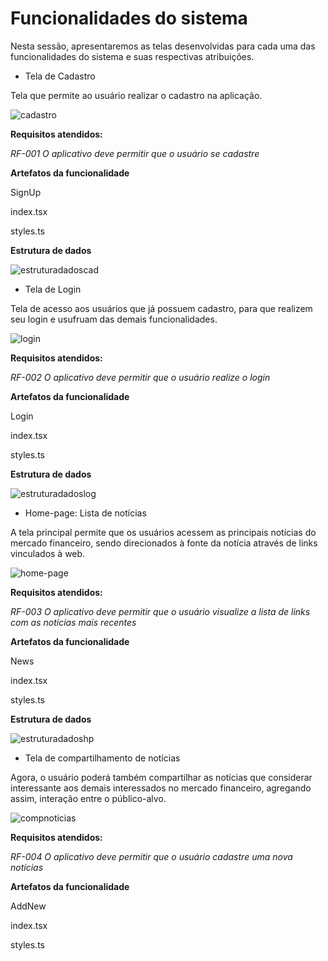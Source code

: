 # Funcionalidades do sistema

Nesta sessão, apresentaremos as telas desenvolvidas para cada uma das funcionalidades do sistema e suas respectivas atribuições.

* Tela de Cadastro

Tela que permite ao usuário realizar o cadastro na aplicação. 

![cadastro](https://github.com/ICEI-PUC-Minas-PMV-ADS/pmv-ads-2023-1-e3-proj-mov-t3-grupo2/assets/104279068/0df10c71-febf-4053-9bd3-0c7d147dbc0c)

**Requisitos atendidos:**

*RF-001	O aplicativo deve permitir que o usuário se cadastre*

**Artefatos da funcionalidade**

SignUp

index.tsx

styles.ts

**Estrutura de dados**

![estruturadadoscad](https://github.com/ICEI-PUC-Minas-PMV-ADS/pmv-ads-2023-1-e3-proj-mov-t3-grupo2/assets/104279068/385f6a6e-ec08-4c2a-aa38-7f888fb3dac6)


* Tela de Login

Tela de acesso aos usuários que já possuem cadastro, para que realizem seu login e usufruam das demais funcionalidades.

![login](https://github.com/ICEI-PUC-Minas-PMV-ADS/pmv-ads-2023-1-e3-proj-mov-t3-grupo2/assets/104279068/39631846-3d82-4ac5-a9fe-933dfc580ecd)

**Requisitos atendidos:**

*RF-002	O aplicativo deve permitir que o usuário realize o login*

**Artefatos da funcionalidade**

Login

index.tsx

styles.ts

**Estrutura de dados**

![estruturadadoslog](https://github.com/ICEI-PUC-Minas-PMV-ADS/pmv-ads-2023-1-e3-proj-mov-t3-grupo2/assets/104279068/19f226db-1027-47dc-85ea-2f18c6ceb179)

* Home-page: Lista de notícias

A tela principal permite que os usuários acessem as principais notícias do mercado financeiro, sendo direcionados à fonte da notícia através de links vinculados à web.

![home-page](https://github.com/ICEI-PUC-Minas-PMV-ADS/pmv-ads-2023-1-e3-proj-mov-t3-grupo2/assets/104279068/58bc3bbd-f686-4fbb-8957-5296696e9b0d)

**Requisitos atendidos:**

*RF-003	O aplicativo deve permitir que o usuário visualize a lista de links com as notícias mais recentes*

**Artefatos da funcionalidade**

News

index.tsx

styles.ts

**Estrutura de dados**

![estruturadadoshp](https://github.com/ICEI-PUC-Minas-PMV-ADS/pmv-ads-2023-1-e3-proj-mov-t3-grupo2/assets/104279068/6984c018-62ae-413c-9fc2-fe8d84eef099)


* Tela de compartilhamento de notícias

Agora, o usuário poderá também compartilhar as notícias que considerar interessante aos demais interessados no mercado financeiro, agregando assim, interação entre o público-alvo.

![compnoticias](https://github.com/ICEI-PUC-Minas-PMV-ADS/pmv-ads-2023-1-e3-proj-mov-t3-grupo2/assets/104279068/858184d1-512d-4f5e-8b17-9517bb7cdbf4)

**Requisitos atendidos:**

*RF-004	O aplicativo deve permitir que o usuário cadastre uma nova notícias*

**Artefatos da funcionalidade**

AddNew

index.tsx

styles.ts